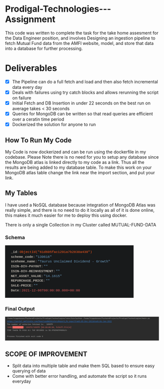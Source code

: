 # Prodigal-Technologies---Assignment 
This code was written to complete the task for the take home assesment for the Data Engineer position, and involves Designing an ingestion pipeline to fetch Mutual Fund data from the AMFI website, model, and store that data into a database for further processing.


# Deliverables
- [x] The Pipeline can do a full fetch and load and then also fetch incremental data every day
- [x] Deals with failures using try catch blocks and allows rerunning the script on failure
- [x] Initial Fetch and DB Insertion in under 22 seconds on the best run on average takes < 30 seconds
- [x] Queries for MongoDB can be written so that read queries are efficient over a ceratin time period
- [x] Dockerized the solution for anyone to run

## How To Run My Code
My Code is now dockerized and can be run using the dockerfile in my codebase. Please Note there is no need for you to setup any database since the MongoDB atlas is linked directly to my code as a link. Thus all the results are being added to my database table. To make this work on your MongoDB atlas table change the link near the import section, and put your link.

## My Tables
I have used a NoSQL database because integration of MongoDB Atlas was really simple, and there is no need to do it locally as all of it is done online,
this makes it much easier for me to deploy this using docker.

There is only a single Collection in my Cluster called MUTUAL-FUND-DATA
### Schema
![Image of my table row](https://github.com/higgsboson1209/Prodigal-Assesment-SDE1/blob/main/image.png)

### Final Output
![Screen shot of final output](https://github.com/higgsboson1209/Prodigal-Assesment-SDE1/blob/main/CODE-EXECUTION-TIME.png)

## SCOPE OF IMPROVEMENT

- Split data into multiple table and make them SQL based to ensure easy querying of data
- Come with better error handling, and automate the script so it runs everyday 
